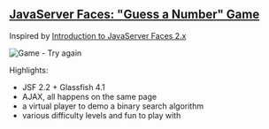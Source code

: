 ## [JavaServer Faces: "Guess a Number" Game](https://github.com/zezutom/JEE-Series/edit/master/GuessNumberJSF)
Inspired by [Introduction to JavaServer Faces 2.x](https://netbeans.org/kb/docs/web/jsf20-intro.html)

<img border="0" alt="Game - Try again" src="https://github.com/zezutom/zezutom.github.io/blob/master/img/jee-series/jsf-guess-number.png">

Highlights:
* JSF 2.2 + Glassfish 4.1
* AJAX, all happens on the same page
* a virtual player to demo a binary search algorithm
* various difficulty levels and fun to play with


